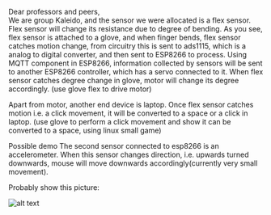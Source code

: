 Dear professors and peers,  
We are group Kaleido, and the sensor we were allocated is a flex sensor. Flex sensor will change its resistance due to degree of bending. As you see, flex sensor is attached to a glove, and when finger bends, flex sensor catches motion change, from circuitry this is sent to ads1115, which is a analog to digital converter, and then sent to ESP8266 to process. Using MQTT component in ESP8266, information collected by sensors will be sent to another ESP8266 controller, which has a servo connected to it. When flex sensor catches degree change in glove, motor will change its degree accordingly. 
(use glove flex to drive motor)

Apart from motor, another end device is laptop. Once flex sensor catches motion i.e. a click movement, it will be converted to a space or a click in laptop.
(use glove to perform a click movement and show it can be converted to a space, using linux small game)

Possible demo
The second sensor connected to esp8266 is an accelerometer. When this sensor changes direction, i.e. upwards turned downwards, mouse will move downwards accordingly(currently very small movement). 

Probably show this picture:

![alt text](https://github.com/ThunderMikey/EmbSys-Keleido-Guesture/blob/framework/demopic.png)
